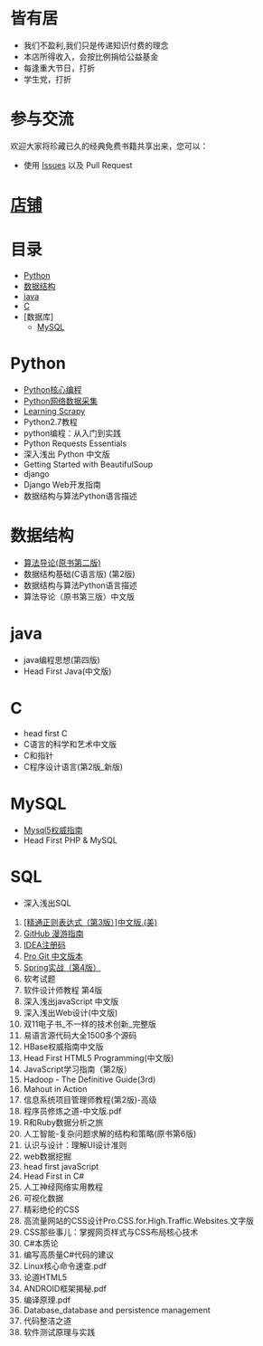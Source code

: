 # 皆有居
* 我们不盈利,我们只是传递知识付费的理念
* 本店所得收入，会按比例捐给公益基金
* 每逢重大节日，打折
* 学生党，打折

# 参与交流
欢迎大家将珍藏已久的经典免费书籍共享出来，您可以：
* 使用 [Issues](https://github.com/niithub/all_have_home/issues) 以及 Pull Request

# [店铺](https://shop476821834.taobao.com/?spm=0.0.0.0)
# 目录
* [Python](#Python)
* [数据结构](#数据结构)
* [java](#java)
* [C](#C)
* [数据库]
    * [MySQL](#MySQL)
# Python
* [Python核心编程](https://item.taobao.com/item.htm?spm=a1z10.3-c.w4002-16100903092.30.EqtHON&id=546485398931)
* [Python网络数据采集](https://item.taobao.com/item.htm?spm=a1z10.3-c.w4002-16100903092.27.EqtHON&id=546617358566)
* [Learning Scrapy](https://item.taobao.com/item.htm?spm=a1z10.3-c.w4002-16100903092.9.ortPys&id=546710397964)
* Python2.7教程
* python编程：从入门到实践
* Python Requests Essentials
* 深入浅出 Python 中文版
* Getting Started with BeautifulSoup
* django
* Django Web开发指南
* 数据结构与算法Python语言描述

# 数据结构
* [算法导论(原书第二版)](https://item.taobao.com/item.htm?spm=a1z10.3-c.w4002-16100903092.12.i2uWG7&id=552132384376)
* 数据结构基础(C语言版) (第2版)
* 数据结构与算法Python语言描述
* 算法导论（原书第三版）中文版

# java
* java编程思想(第四版)
* Head First Java(中文版)

# C
* head first C
* C语言的科学和艺术中文版
* C和指针
* C程序设计语言(第2版_新版)

# MySQL
* [Mysql5权威指南](https://item.taobao.com/item.htm?spm=a1z10.3-c.w4002-16100903092.9.1DNmA0&id=546480490095)
* Head First PHP & MySQL

# SQL
* 深入浅出SQL

1. [[精通正则表达式（第3版）]中文版.(美)](https://item.taobao.com/item.htm?spm=a1z10.3-c.w4002-16100903092.9.LHdHDI&id=546676256008)
2. [GitHub 漫游指南](https://item.taobao.com/item.htm?spm=a1z10.3-c.w4002-16100903092.9.Nk7foS&id=546566980665)
3. [IDEA注册码](https://item.taobao.com/item.htm?spm=a1z10.3-c.w4002-16100903092.9.iDGGlZ&id=546587159739)
6. [Pro Git 中文版本](https://item.taobao.com/item.htm?spm=a1z10.3-c.w4002-16100903092.9.jjCZJ2&id=546639875004)
9. [Spring实战（第4版）](https://item.taobao.com/item.htm?spm=a1z10.3-c.w4002-16100903092.9.wQYlVg&id=546493488975)
12. 软考试题
15. 软件设计师教程 第4版
17. 深入浅出javaScript 中文版
18. 深入浅出Web设计(中文版)
20. 双11电子书_不一样的技术创新_完整版
21. 易语言源代码大全1500多个源码
22. HBase权威指南中文版
25. Head First HTML5 Programming(中文版)
28. JavaScript学习指南（第2版）
34. Hadoop - The Definitive Guide(3rd)
35. Mahout in Action
36. 信息系统项目管理师教程(第2版)-高级
38. 程序员修炼之道-中文版.pdf
39. R和Ruby数据分析之旅
40. 人工智能-复杂问题求解的结构和策略(原书第6版)
42. 认识与设计：理解UI设计准则
43. web数据挖掘
44. head first javaScript
47. Head First in C#
48. 人工神经网络实用教程
49. 可视化数据
50. 精彩绝伦的CSS
51. 高流量网站的CSS设计Pro.CSS.for.High.Traffic.Websites.文字版
52. CSS那些事儿：掌握网页样式与CSS布局核心技术
53. C#本质论
54. 编写高质量C#代码的建议
55. Linux核心命令速查.pdf
56. 论道HTML5
57. ANDROID框架揭秘.pdf
58. 编译原理.pdf
59. Database_database and persistence management
60. 代码整洁之道
61. 软件测试原理与实践
